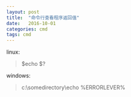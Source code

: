 ```yaml
---
layout: post
title:  "命令行查看程序返回值"
date:   2016-10-01
categories: cmd 
tags: cmd
---
```


linux:   
> $echo $?


windows:   
> c:\somedirectory\echo %ERRORLEVER%




